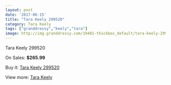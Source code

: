 ```yaml
---
layout: post
date: '2017-06-15'
title: "Tara Keely 299520"
category: Tara Keely
tags: ["granddressy","keely","tara"]
image: http://img.granddressy.com/19481-thickbox_default/tara-keely-299520.jpg
---
```

Tara Keely 299520

On Sales: **$265.99**
<a href="https://www.granddressy.com/en/tara-keely/18464-tara-keely-299520.html"><amp-img layout="responsive" width="600" height="600" src="//img.granddressy.com/19481-thickbox_default/tara-keely-299520.jpg" alt="Tara Keely 299520 0" /></a>

Buy it: [Tara Keely 299520](https://www.granddressy.com/en/tara-keely/18464-tara-keely-299520.html "Tara Keely 299520")

View more: [Tara Keely](https://www.granddressy.com/en/155-tara-keely "Tara Keely")